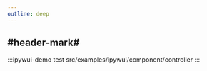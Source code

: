 ```yaml
---
outline: deep
---
```


## #header-mark#
:::ipywui-demo test
src/examples/ipywui/component/controller
:::
